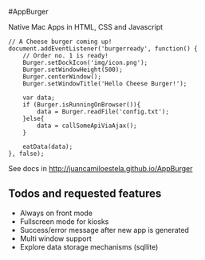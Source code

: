 #AppBurger

Native Mac Apps in HTML, CSS and Javascript

```
// A Cheese burger coming up!
document.addEventListener('burgerready', function() {
    // Order no. 1 is ready!
    Burger.setDockIcon('img/icon.png');
    Burger.setWindowHeight(500);
    Burger.centerWindow();
    Burger.setWindowTitle('Hello Cheese Burger!');
    
    var data;
    if (Burger.isRunningOnBrowser()){
        data = Burger.readFile('config.txt');
    }else{
        data = callSomeApiViaAjax();
    }

    eatData(data);
}, false);
```

See docs in http://juancamiloestela.github.io/AppBurger

## Todos and requested features

- Always on front mode
- Fullscreen mode for kiosks
- Success/error message after new app is generated
- Multi window support
- Explore data storage mechanisms (sqllite)
